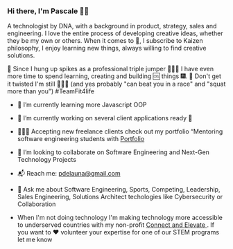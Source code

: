 ### Hi there, I'm Pascale 👋🏾 

A technologist by DNA, with a background in product, strategy, sales and engineering. I love the entire process of developing creative ideas, whether they be my own or others. When it comes to 🧠,  I subscribe to Kaizen philosophy, I enjoy learning new things, always willing to find creative solutions. 

🥇 Since I hung up spikes as a professional triple jumper 🏃🏾‍♀️ I have even more time to spend learning, creating and building :cool: things :fireworks:. 
🛑 Don't get it twisted I'm still 🏋🏾‍♀️ (and yes probably "can beat you in a race" and "squat more than you") #TeamFit4life


<!--
**pascalecodes/pascalecodes** is a ✨ _special_ ✨ repository because its `README.md` (this file) appears on your GitHub profile.

Here are some ideas to get you started:


- 🔭 I’m currently working on ...
- 
- :black_nib:

- 🤔 I’m looking for help with ...
- 💬 Ask me about ...
- 📫 How to reach me: ...
- 😄 Pronouns: ...
-
 - ⚡ Fun fact: I hav
 -
 -🏆
 🫖
 🍵 
-->

- 🌱 I’m currently learning more Javascript OOP 
- 🔭 I’m currently working on several client applications ready 🚀
- 👩🏾‍💻 Accepting new freelance clients check out my portfolio “Mentoring software engineering students with [Portfolio](https://pascaledelaunay.netlify.app/)
- 👀 I’m looking to collaborate on Software Engineering and Next-Gen Technology Projects
- 📬 Reach me: pdelauna@gmail.com

 - 💬 Ask me about Software Engineering, Sports, Competing, Leadership, Sales Engineering, Solutions Architect techologies like Cybersecurity or Collaboration

 - When I'm not doing technology I'm making technology more accessible to underserved countries with my non-profit [Connect and Elevate ](https://connectandelevate.org/). If you want to ❤️ volunteer your expertise for one of our STEM programs let me know

<!-- ### Technical Skills -->

<!-- ### Connect with me -->
